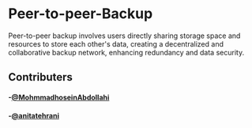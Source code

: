 # Peer-to-peer-Backup

Peer-to-peer backup involves users directly sharing storage space and resources to store each other's data, creating a decentralized and collaborative backup network, enhancing redundancy and data security.

## Contributers

#### -[@MohmmadhoseinAbdollahi](https://github.com/MohmmadhoseinAbdollahi)
#### -[@anitatehrani](https://github.com/anitatehrani)

